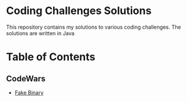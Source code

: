 # Coding Challenges Solutions

This repository contains my solutions to various coding challenges. The solutions are written in Java

# Table of Contents
## CodeWars
- [Fake Binary](https://github.com/eflatto/coding_challenges/blob/main/src/codingchallenges/FakeBinary.java)